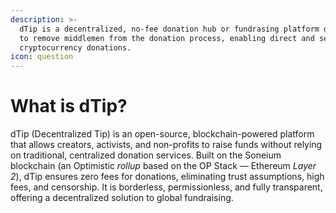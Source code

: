 ```yaml
---
description: >-
  dTip is a decentralized, no-fee donation hub or fundrasing platform designed
  to remove middlemen from the donation process, enabling direct and secure
  cryptocurrency donations.
icon: question
---
```


# What is dTip?

dTip (Decentralized Tip) is an open-source, blockchain-powered platform that allows creators, activists, and non-profits to raise funds without relying on traditional, centralized donation services. Built on the Soneium blockchain (an Optimistic _rollup_ based on the OP Stack — Ethereum _Layer 2_), dTip ensures zero fees for donations, eliminating trust assumptions, high fees, and censorship. It is borderless, permissionless, and fully transparent, offering a decentralized solution to global fundraising.

